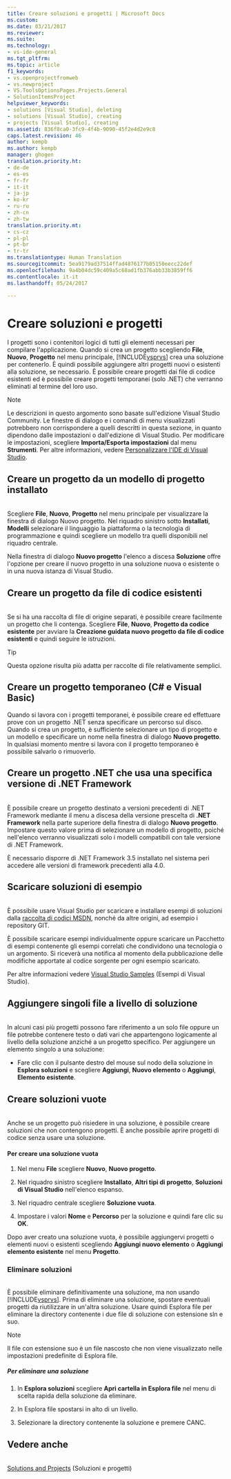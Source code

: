 ```yaml
---
title: Creare soluzioni e progetti | Microsoft Docs
ms.custom: 
ms.date: 03/21/2017
ms.reviewer: 
ms.suite: 
ms.technology:
- vs-ide-general
ms.tgt_pltfrm: 
ms.topic: article
f1_keywords:
- vs.openprojectfromweb
- vs.newproject
- VS.ToolsOptionsPages.Projects.General
- SolutionItemsProject
helpviewer_keywords:
- solutions [Visual Studio], deleting
- solutions [Visual Studio], creating
- projects [Visual Studio], creating
ms.assetid: 836f8ca0-3fc9-4f4b-9090-45f2e4d2e9c8
caps.latest.revision: 46
author: kempb
ms.author: kempb
manager: ghogen
translation.priority.ht:
- de-de
- es-es
- fr-fr
- it-it
- ja-jp
- ko-kr
- ru-ru
- zh-cn
- zh-tw
translation.priority.mt:
- cs-cz
- pl-pl
- pt-br
- tr-tr
ms.translationtype: Human Translation
ms.sourcegitcommit: 5ea9179ad37514ffad4876177b05150eecc22def
ms.openlocfilehash: 9a4b04dc59c409a5c68ad1fb376abb33b3859ff6
ms.contentlocale: it-it
ms.lasthandoff: 05/24/2017

---
```

# Creare soluzioni e progetti
<a id="create-solutions-and-projects" class="xliff"></a>
I progetti sono i contenitori logici di tutti gli elementi necessari per compilare l'applicazione. Quando si crea un progetto scegliendo **File**, **Nuovo**, **Progetto** nel menu principale, [!INCLUDE[vsprvs](../code-quality/includes/vsprvs_md.md)] crea una soluzione per contenerlo. È quindi possibile aggiungere altri progetti nuovi o esistenti alla soluzione, se necessario. È possibile creare progetti dai file di codice esistenti ed è possibile creare progetti temporanei (solo .NET) che verranno eliminati al termine del loro uso.

> [!NOTE]
>  Le descrizioni in questo argomento sono basate sull'edizione Visual Studio Community. Le finestre di dialogo e i comandi di menu visualizzati potrebbero non corrispondere a quelli descritti in questa sezione, in quanto dipendono dalle impostazioni o dall'edizione di Visual Studio. Per modificare le impostazioni, scegliere **Importa/Esporta impostazioni** dal menu **Strumenti**. Per altre informazioni, vedere [Personalizzare l'IDE di Visual Studio](../ide/personalizing-the-visual-studio-ide.md).

## Creare un progetto da un modello di progetto installato
<a id="create-a-project-from-an-installed-project-template" class="xliff"></a>  
 Scegliere **File**, **Nuovo**, **Progetto** nel menu principale per visualizzare la finestra di dialogo Nuovo progetto. Nel riquadro sinistro sotto **Installati**, **Modelli** selezionare il linguaggio la piattaforma o la tecnologia di programmazione e quindi scegliere un modello tra quelli disponibili nel riquadro centrale.  

 Nella finestra di dialogo **Nuovo progetto** l'elenco a discesa **Soluzione** offre l'opzione per creare il nuovo progetto in una soluzione nuova o esistente o in una nuova istanza di Visual Studio.  

## Creare un progetto da file di codice esistenti
<a id="create-a-project-from-existing-code-files" class="xliff"></a>  
 Se si ha una raccolta di file di origine separati, è possibile creare facilmente un progetto che li contenga. Scegliere **File**, **Nuovo**, **Progetto da codice esistente** per avviare la **Creazione guidata nuovo progetto da file di codice esistenti** e quindi seguire le istruzioni.  

> [!TIP]
>  Questa opzione risulta più adatta per raccolte di file relativamente semplici.  

## Creare un progetto temporaneo (C# e Visual Basic)
<a id="create-a-temporary-project-c-and-visual-basic" class="xliff"></a>
 Quando si lavora con i progetti temporanei, è possibile creare ed effettuare prove con un progetto .NET senza specificare un percorso sul disco. Quando si crea un progetto, è sufficiente selezionare un tipo di progetto e un modello e specificare un nome nella finestra di dialogo **Nuovo progetto**. In qualsiasi momento mentre si lavora con il progetto temporaneo è possibile salvarlo o rimuoverlo.  

## Creare un progetto .NET che usa una specifica versione di .NET Framework
<a id="create-a-net-project-that-targets-a-specific-version-of-the-net-framework" class="xliff"></a>  
 È possibile creare un progetto destinato a versioni precedenti di .NET Framework mediante il menu a discesa della versione prescelta di **.NET Framework** nella parte superiore della finestra di dialogo **Nuovo progetto**. Impostare questo valore prima di selezionare un modello di progetto, poiché nell'elenco verranno visualizzati solo i modelli compatibili con tale versione di .NET Framework.  

 È necessario disporre di .NET Framework 3.5 installato nel sistema peri accedere alle versioni di framework precedenti alla 4.0.  

## Scaricare soluzioni di esempio
<a id="download-sample-solutions" class="xliff"></a>  
 È possibile usare Visual Studio per scaricare e installare esempi di soluzioni dalla [raccolta di codici MSDN](http://go.microsoft.com/fwlink/?LinkId=254185), nonché da altre origini, ad esempio i repository GIT.

 È possibile scaricare esempi individualmente oppure scaricare un Pacchetto di esempi contenente gli esempi correlati che condividono una tecnologia o un argomento. Si riceverà una notifica al momento della pubblicazione delle modifiche apportate al codice sorgente per ogni esempio scaricato.  

 Per altre informazioni vedere [Visual Studio Samples](../ide/visual-studio-samples.md) (Esempi di Visual Studio).  

## Aggiungere singoli file a livello di soluzione
<a id="add-single-files-at-the-solution-level" class="xliff"></a>  
 In alcuni casi più progetti possono fare riferimento a un solo file oppure un file potrebbe contenere testo o dati vari che appartengono logicamente al livello della soluzione anziché a un progetto specifico.  Per aggiungere un elemento singolo a una soluzione:  

- Fare clic con il pulsante destro del mouse sul nodo della soluzione in **Esplora soluzioni** e scegliere **Aggiungi**, **Nuovo elemento** o **Aggiungi**, **Elemento esistente**.  

## Creare soluzioni vuote
<a id="create-empty-solutions" class="xliff"></a>  
 Anche se un progetto può risiedere in una soluzione, è possibile creare soluzioni che non contengono progetti. È anche possibile aprire progetti di codice senza usare una soluzione.

#### Per creare una soluzione vuota
<a id="to-create-an-empty-solution" class="xliff"></a>  

1.  Nel menu **File** scegliere **Nuovo**, **Nuovo progetto**.  

2.  Nel riquadro sinistro scegliere **Installato**, **Altri tipi di progetto**, **Soluzioni di Visual Studio** nell'elenco espanso.  

3.  Nel riquadro centrale scegliere **Soluzione vuota**.  

4.  Impostare i valori **Nome** e **Percorso** per la soluzione e quindi fare clic su **OK**.  

Dopo aver creato una soluzione vuota, è possibile aggiungervi progetti o elementi nuovi o esistenti scegliendo **Aggiungi nuovo elemento** o **Aggiungi elemento esistente** nel menu **Progetto**.

### Eliminare soluzioni
<a id="delete-solutions" class="xliff"></a>  
 È possibile eliminare definitivamente una soluzione, ma non usando [!INCLUDE[vsprvs](../code-quality/includes/vsprvs_md.md)]. Prima di eliminare una soluzione, spostare eventuali progetti da riutilizzare in un'altra soluzione. Usare quindi Esplora file per eliminare la directory contenente i due file di soluzione con estensione sln e suo.  

> [!NOTE]
>  Il file con estensione suo è un file nascosto che non viene visualizzato nelle impostazioni predefinite di Esplora file.  

##### Per eliminare una soluzione
<a id="to-delete-a-solution" class="xliff"></a>  

1.  In **Esplora soluzioni** scegliere **Apri cartella in Esplora file** nel menu di scelta rapida della soluzione da eliminare.

2.  In Esplora file spostarsi in alto di un livello.

3.  Selezionare la directory contenente la soluzione e premere CANC.

## Vedere anche
<a id="see-also" class="xliff"></a>  
 [Solutions and Projects](../ide/solutions-and-projects-in-visual-studio.md) (Soluzioni e progetti)   

